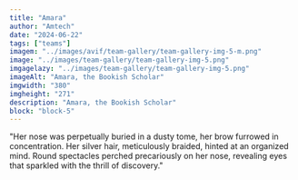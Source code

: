 ```yaml
---
title: "Amara"
author: "Amtech"
date: "2024-06-22"
tags: ["teams"]
imagem: "../images/avif/team-gallery/team-gallery-img-5-m.png"
image: "../images/team-gallery/team-gallery-img-5.png"
imgagelazy: "../images/team-gallery/team-gallery-img-5.png"
imageAlt: "Amara, the Bookish Scholar"
imgwidth: "380"
imgheight: "271"
description: "Amara, the Bookish Scholar"
block: "block-5"
---
```


"Her nose was perpetually buried in a dusty tome, her brow furrowed in concentration. Her silver hair, meticulously braided, hinted at an organized mind. Round spectacles perched precariously on her nose, revealing eyes that sparkled with the thrill of discovery."
